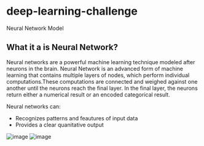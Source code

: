 # deep-learning-challenge
Neural Network Model

## What it a is Neural Network?

Neural networks are a powerful machine learning technique modeled after neurons in the brain.
Neural Network is an advanced form of machine learning that contains multiple layers of nodes, which perform individual computations.These computations are connected and weighed against one another until the neurons reach the final layer. In the final layer, the neurons return either a numerical result or an encoded categorical result.

Neural networks can:
- Recognizes patterns and feautures of input data
- Provides a clear quanitative output

![image](https://github.com/JasmineBamba/deep-learning-challenge/assets/135666038/15ee3fab-43a6-485e-9c6a-a98d04567a8b)
![image](https://github.com/JasmineBamba/deep-learning-challenge/assets/135666038/32d481ac-5deb-4874-92ca-b15a26106235)

